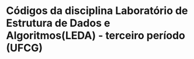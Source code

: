 # Códigos da disciplina Laboratório de Estrutura de Dados e Algoritmos(LEDA) - terceiro período (UFCG)
